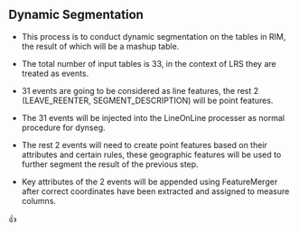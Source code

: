## Dynamic Segmentation 
- This process is to conduct dynamic segmentation on the tables in RIM, the result of which will be a mashup table.

- The total number of input tables is 33, in the context of LRS they are treated as events.

- 31 events are going to be considered as line features, the rest 2 (LEAVE_REENTER, SEGMENT_DESCRIPTION) will be point features.

- The 31 events will be injected into the LineOnLine processer as normal procedure for dynseg.

- The rest 2 events will need to create point features based on their attributes and certain rules, these geographic features will be used to further segment the result of the previous step. 

- Key attributes of the 2 events will be appended using FeatureMerger after correct coordinates have been extracted and assigned to measure columns.

:+1:
